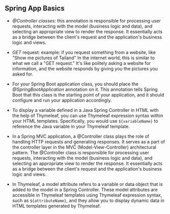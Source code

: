 ## Spring App Basics
- *@Controller classes*: this annotation is responsible for processing user requests, interacting with the model (business logic and data), and selecting an appropriate view to render the response. It essentially acts as a bridge between the client's request and the application's business logic and views.

- *GET* request:  example: if you request something from a website, like "Show me pictures of Tailand" In the internet world, this is similar to what we call a "GET request." It's like politely asking a website for information, and the website responds by giving you the pictures you asked for.

-  For your Spring Boot application class, you should place the *@SpringBootApplication* annotation on it. This annotation tells Spring Boot that this class is the starting point of your application, and it should configure and run your application accordingly. 

- To display a variable defined in a Java Spring Controller in HTML with the help of Thymeleaf, you can use Thymeleaf expression syntax within your HTML templates. Specifically, you would use `${variableName}` to reference the Java variable in your Thymeleaf template.

- In a Spring MVC application, a @Controller class plays the role of handling HTTP requests and generating responses. It serves as a part of the controller layer in the MVC (Model-View-Controller) architectural pattern. The @Controller class is responsible for processing user requests, interacting with the model (business logic and data), and selecting an appropriate view to render the response. It essentially acts as a bridge between the client's request and the application's business logic and views.

- In Thymeleaf, a model attribute refers to a variable or data object that is added to the model in a Spring Controller. These model attributes are accessible in Thymeleaf templates using Thymeleaf expression syntax, such as `${attributeName}`, and they allow you to display dynamic data in HTML templates generated by Thymeleaf.